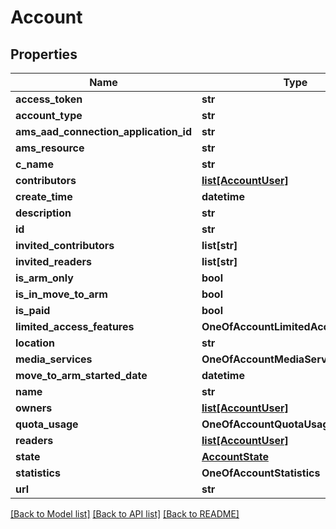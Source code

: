 # Account

## Properties
Name | Type | Description | Notes
------------ | ------------- | ------------- | -------------
**access_token** | **str** |  | [optional] 
**account_type** | **str** |  | [optional] 
**ams_aad_connection_application_id** | **str** |  | [optional] 
**ams_resource** | **str** |  | [optional] 
**c_name** | **str** |  | [optional] 
**contributors** | [**list[AccountUser]**](AccountUser.md) |  | [optional] 
**create_time** | **datetime** |  | [optional] 
**description** | **str** |  | [optional] 
**id** | **str** |  | [optional] 
**invited_contributors** | **list[str]** |  | [optional] 
**invited_readers** | **list[str]** |  | [optional] 
**is_arm_only** | **bool** |  | [optional] 
**is_in_move_to_arm** | **bool** |  | [optional] 
**is_paid** | **bool** |  | [optional] 
**limited_access_features** | **OneOfAccountLimitedAccessFeatures** |  | [optional] 
**location** | **str** |  | [optional] 
**media_services** | **OneOfAccountMediaServices** |  | [optional] 
**move_to_arm_started_date** | **datetime** |  | [optional] 
**name** | **str** |  | [optional] 
**owners** | [**list[AccountUser]**](AccountUser.md) |  | [optional] 
**quota_usage** | **OneOfAccountQuotaUsage** |  | [optional] 
**readers** | [**list[AccountUser]**](AccountUser.md) |  | [optional] 
**state** | [**AccountState**](AccountState.md) |  | [optional] 
**statistics** | **OneOfAccountStatistics** |  | [optional] 
**url** | **str** |  | [optional] 

[[Back to Model list]](../README.md#documentation-for-models) [[Back to API list]](../README.md#documentation-for-api-endpoints) [[Back to README]](../README.md)

